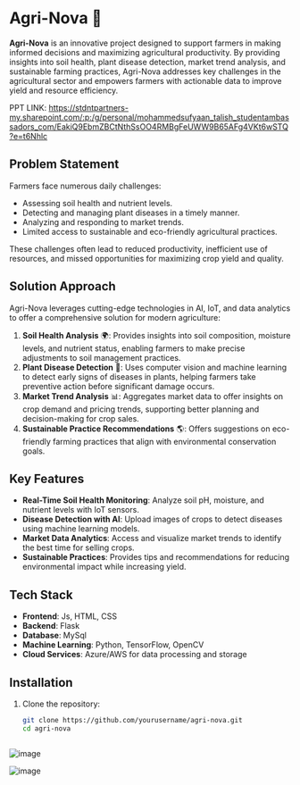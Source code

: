 # Agri-Nova 🌱

**Agri-Nova** is an innovative project designed to support farmers in making informed decisions and maximizing agricultural productivity. By providing insights into soil health, plant disease detection, market trend analysis, and sustainable farming practices, Agri-Nova addresses key challenges in the agricultural sector and empowers farmers with actionable data to improve yield and resource efficiency.

PPT LINK: https://stdntpartners-my.sharepoint.com/:p:/g/personal/mohammedsufyaan_talish_studentambassadors_com/EakiQ9EbmZBCtNthSsOO4RMBgFeUWW9B65AFg4VKt6wSTQ?e=t6Nhlc

## Problem Statement

Farmers face numerous daily challenges:
- Assessing soil health and nutrient levels.
- Detecting and managing plant diseases in a timely manner.
- Analyzing and responding to market trends.
- Limited access to sustainable and eco-friendly agricultural practices.
  
These challenges often lead to reduced productivity, inefficient use of resources, and missed opportunities for maximizing crop yield and quality.

## Solution Approach

Agri-Nova leverages cutting-edge technologies in AI, IoT, and data analytics to offer a comprehensive solution for modern agriculture:
1. **Soil Health Analysis** 🌍: Provides insights into soil composition, moisture levels, and nutrient status, enabling farmers to make precise adjustments to soil management practices.
2. **Plant Disease Detection** 🌾: Uses computer vision and machine learning to detect early signs of diseases in plants, helping farmers take preventive action before significant damage occurs.
3. **Market Trend Analysis** 📊: Aggregates market data to offer insights on crop demand and pricing trends, supporting better planning and decision-making for crop sales.
4. **Sustainable Practice Recommendations** 🌎: Offers suggestions on eco-friendly farming practices that align with environmental conservation goals.

## Key Features

- **Real-Time Soil Health Monitoring**: Analyze soil pH, moisture, and nutrient levels with IoT sensors.
- **Disease Detection with AI**: Upload images of crops to detect diseases using machine learning models.
- **Market Data Analytics**: Access and visualize market trends to identify the best time for selling crops.
- **Sustainable Practices**: Provides tips and recommendations for reducing environmental impact while increasing yield.

## Tech Stack

- **Frontend**: Js, HTML, CSS
- **Backend**: Flask
- **Database**: MySql
- **Machine Learning**: Python, TensorFlow, OpenCV
- **Cloud Services**: Azure/AWS for data processing and storage

## Installation

1. Clone the repository:
   ```bash
   git clone https://github.com/yourusername/agri-nova.git
   cd agri-nova



![image](https://github.com/user-attachments/assets/79f862a4-de31-4182-be18-c810baa29549)

![image](https://github.com/user-attachments/assets/21d90833-9fdb-41e2-92b0-49f7b292ee86)
